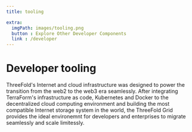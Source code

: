 ```yaml
---
title: tooling

extra:
  imgPath: images/tooling.png
  button : Explore Other Developer Components
  link : /developer
---
```


# Developer tooling

ThreeFold's Internet and cloud infrastructure was designed to power the transition from the web2 to the web3 era seamlessly. After integrating TerraForm's infrastructure as code, Kubernetes and Docker to the decentralized cloud computing environment and building the most compatible Internet storage system in the world, the ThreeFold Grid provides the ideal environemnt for developers and enterprises to migrate seamlessly and scale limitessly.
